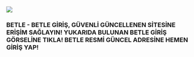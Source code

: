 <h4><a href="https://betle.com"><img src="https://betle.xyz/wp-content/uploads/2024/09/Asset-1.png"></a></h4>
<h3>BETLE - BETLE GİRİŞ, GÜVENLİ GÜNCELLENEN SİTESİNE ERİŞİM SAĞLAYIN! YUKARIDA BULUNAN BETLE GİRİŞ GÖRSELİNE TIKLA! BETLE RESMİ GÜNCEL ADRESİNE HEMEN GİRİŞ YAP!</h3>
